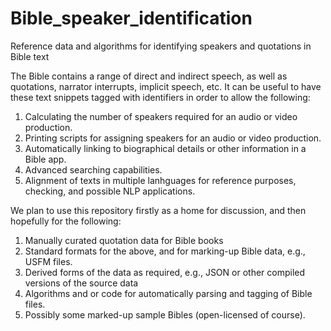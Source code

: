 # Bible_speaker_identification

Reference data and algorithms for identifying speakers and quotations in Bible text

The Bible contains a range of direct and indirect speech, as well as quotations, narrator interrupts, implicit speech, etc. It can be useful to have these text snippets tagged with identifiers in order to allow the following:

1. Calculating the number of speakers required for an audio or video production.
2. Printing scripts for assigning speakers for an audio or video production.
3. Automatically linking to biographical details or other information in a Bible app.
4. Advanced searching capabilities.
5. Alignment of texts in multiple lanhguages for reference purposes, checking, and possible NLP applications.

We plan to use this repository firstly as a home for discussion, and then hopefully for the following:

1. Manually curated quotation data for Bible books
2. Standard formats for the above, and for marking-up Bible data, e.g., USFM files.
3. Derived forms of the data as required, e.g., JSON or other compiled versions of the source data
4. Algorithms and or code for automatically parsing and tagging of Bible files.
5. Possibly some marked-up sample Bibles (open-licensed of course).

